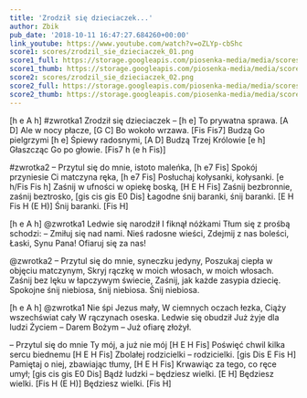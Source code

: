 ```yaml
---
title: 'Zrodził się dzieciaczek...'
author: Zbik
pub_date: '2018-10-11 16:47:27.684260+00:00'
link_youtube: https://www.youtube.com/watch?v=oZLYp-cbShc
score1: scores/zrodzil_sie_dzieciaczek_01.png
score1_full: https://storage.googleapis.com/piosenka-media/media/scores/zrodzil_sie_dzieciaczek_01.png
score1_thumb: https://storage.googleapis.com/piosenka-media/media/scores/zrodzil_sie_dzieciaczek_01.png.180x0_q85_upscale.png
score2: scores/zrodzil_sie_dzieciaczek_02.png
score2_full: https://storage.googleapis.com/piosenka-media/media/scores/zrodzil_sie_dzieciaczek_02.png
score2_thumb: https://storage.googleapis.com/piosenka-media/media/scores/zrodzil_sie_dzieciaczek_02.png.180x0_q85_upscale.png
---
```


[h e A h]
#zwrotka1
Zrodził się dzieciaczek – [h e]
To prywatna sprawa. [A D]
Ale w nocy płacze, [G C]
Bo wokoło wrzawa. [Fis Fis7]
Budzą Go pielgrzymi [h e]
Śpiewy radosnymi, [A D]
Budzą Trzej Królowie [e h]
Głaszcząc Go po głowie. [Fis7 h (e h Fis)] 

#zwrotka2
– Przytul się do mnie, istoto maleńka, [h e7 Fis]
Spokój przyniesie Ci matczyna ręka, [h e7 Fis]
Posłuchaj kołysanki, kołysanki. [e h/Fis Fis h]
Zaśnij w ufności w opiekę boską, [H E H Fis]
Zaśnij bezbronnie, zaśnij beztrosko, [gis cis gis E0 Dis]
Łagodne śnij baranki, śnij baranki. [E H Fis H (E H)]
Śnij baranki. [Fis H]

 [h e A h]
@zwrotka1
Ledwie się narodził
I fiknął nóżkami
Tłum się z prośbą schodzi:
– Zmiłuj się nad nami.
Nieś radosne wieści,
Zdejmij z nas boleści,
Łaski, Synu Pana!
Ofiaruj się za nas!

@zwrotka2
– Przytul się do mnie, syneczku jedyny,
Poszukaj ciepła w objęciu matczynym,
Skryj rączkę w moich włosach, w moich włosach.
Zaśnij bez lęku w łapczywym świecie,
Zaśnij, jak każde zasypia dziecię.
Spokojne śnij niebiosa, śnij niebiosa.
Śnij niebiosa.

[h e A h]
@zwrotka1
Nie śpi Jezus mały,
W ciemnych oczach łezka,
Ciąży wszechświat cały
W rączynach oseska.
Ledwie się obudził
Już żyje dla ludzi
Życiem – Darem Bożym –
Już ofiarę złożył.

– Przytul się do mnie Ty mój, a już nie mój [H E H Fis]
Poświęć chwil kilka sercu biednemu [H E H Fis]
Zbolałej rodzicielki – rodzicielki. [gis Dis E Fis H]
Pamiętaj o niej, zbawiając tłumy, [H E H Fis]
Krwawiąc za tego, co ręce umył; [gis cis gis E0 Dis]
Bądź ludzki – będziesz wielki. [E H]
Będziesz wielki. [Fis H (E H)]
Będziesz wielki. [Fis H]